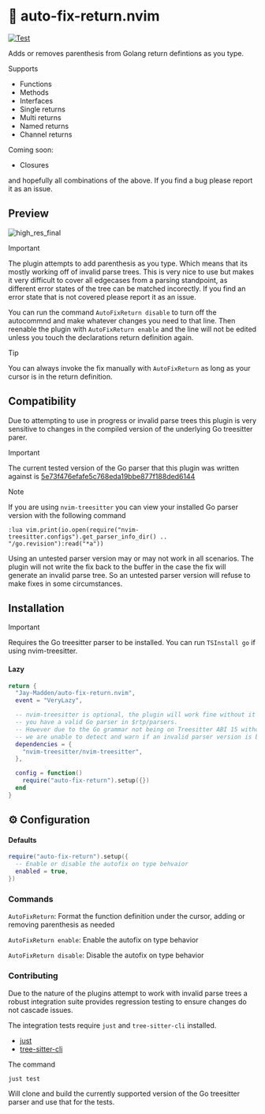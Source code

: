 # 🧰 auto-fix-return.nvim

[![Test](https://github.com/Jay-Madden/auto-fix-return.nvim/actions/workflows/run-tests.yml/badge.svg)](https://github.com/Jay-Madden/auto-fix-return.nvim/actions/workflows/run-tests.yml)

Adds or removes parenthesis from Golang return defintions as you type.

Supports
- Functions
- Methods
- Interfaces
- Single returns
- Multi returns
- Named returns
- Channel returns

Coming soon:
- Closures

and hopefully all combinations of the above. If you find a bug please report it as an issue.

## Preview
![high_res_final](https://github.com/user-attachments/assets/a5b9b50d-cbc7-42a6-b3f7-e20795c93823)

> [!IMPORTANT]
> The plugin attempts to add parenthesis as you type. Which means that its mostly working off of invalid parse trees.
> This is very nice to use but makes it very difficult to cover all edgecases from a parsing standpoint, as different error states of the tree can be matched incorectly.
> If you find an error state that is not covered please report it as an issue.
>
> You can run the command `AutoFixReturn disable` to turn off the autocommnd and make whatever changes you need to that line.
> Then reenable the plugin with `AutoFixReturn enable` and the line will not be edited unless you touch the declarations return definition again.

> [!TIP]
> You can always invoke the fix manually with `AutoFixReturn` as long as your cursor is in the return definition.

## Compatibility

Due to attempting to use in progress or invalid parse trees this plugin is very sensitive to changes in the compiled version of the underlying Go treesitter parer.


> [!IMPORTANT]
> The current tested version of the Go parser that this plugin was written against is [5e73f476efafe5c768eda19bbe877f188ded6144](https://github.com/tree-sitter/tree-sitter-go/commit/5e73f476efafe5c768eda19bbe877f188ded6144)

> [!NOTE]
> If you are using `nvim-treesitter` you can view your installed Go parser version with the following command
> ```
> :lua vim.print(io.open(require("nvim-treesitter.configs").get_parser_info_dir() .. "/go.revision"):read("*a"))
> ```

Using an untested parser version may or may not work in all scenarios. The plugin will not write the fix back to the buffer in the case the fix will generate an invalid parse tree. So an untested parser version will refuse to make fixes in some circumstances.

## Installation

> [!IMPORTANT]
> Requires the Go treesitter parser to be installed.
> You can run `TSInstall go` if using nvim-treesitter.

#### Lazy
```lua
return {
  "Jay-Madden/auto-fix-return.nvim",
  event = "VeryLazy",

  -- nvim-treesitter is optional, the plugin will work fine without it as long as
  -- you have a valid Go parser in $rtp/parsers.
  -- However due to the Go grammar not being on Treesitter ABI 15 without 'nvim-treesitter'
  -- we are unable to detect and warn if an invalid parser version is being used.
  dependencies = {
    "nvim-treesitter/nvim-treesitter",
  },

  config = function()
    require("auto-fix-return").setup({})
  end
}
```

## ⚙️ Configuration

#### Defaults
```lua
require("auto-fix-return").setup({
  -- Enable or disable the autofix on type behvaior
  enabled = true,
})
```

### Commands

`AutoFixReturn`: Format the function definition under the cursor, adding or removing parenthesis as needed

`AutoFixReturn enable`: Enable the autofix on type behavior

`AutoFixReturn disable`: Disable the autofix on type behavior

### Contributing

Due to the nature of the plugins attempt to work with invalid parse trees a robust integration suite provides regression testing to ensure changes do not cascade issues.

The integration tests require `just` and `tree-sitter-cli` installed.

- [just](https://just.systems/man/en/pre-built-binaries.html)
- [tree-sitter-cli](https://tree-sitter.github.io/tree-sitter/creating-parsers/1-getting-started.html)

The command

```
just test
```

Will clone and build the currently supported version of the Go treesitter parser and use that for the tests.
